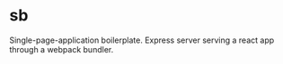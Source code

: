 # sb

Single-page-application boilerplate. Express server serving a react app through a webpack bundler.
